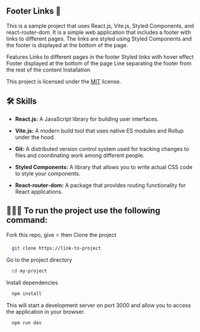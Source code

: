 ## Footer Links 🚀

This is a sample project that uses React.js, Vite.js, Styled Components, and 
react-router-dom. It is a simple web application that includes a footer with 
links to different pages. The links are styled using Styled Components and the
footer is displayed at the bottom of the page.

Features
Links to different pages in the footer
Styled links with hover effect
Footer displayed at the bottom of the page
Line separating the footer from the rest of the content
Installation


This project is licensed under the [MIT](https://choosealicense.com/licenses/mit/) license.



## 🛠 Skills

- **React.js:** A JavaScript library for building user interfaces.

- **Vite.js:** A modern build tool that uses native ES modules and Rollup under the hood.

- **Git:** A distributed version control system used for tracking changes to files and coordinating work among different people.

- **Styled Components:** A library that allows you to write actual CSS code to style your components.

- **React-router-dom:** A package that provides routing functionality for React applications.
## 🏃🏻‍♂️ To run the project use the following command:



Fork this repo, give ⭐️ then Clone the project

```bash
  git clone https://link-to-project
```

Go to the project directory

```bash
  cd my-project
```

Install dependencies

```bash
  npm install
```

This will start a development server on port 3000 and allow you to access the application in your browser.

```bash
  npm run dev
```

